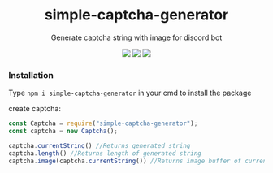 <div align="center">

# simple-captcha-generator
  
Generate captcha string with image for discord bot
  
![](https://img.shields.io/github/languages/top/Nidrux/simple-captcha-generator)
![](https://img.shields.io/codacy/grade/415e4c6f1c5648098bdd039f7666212f)
![](https://img.shields.io/github/repo-size/Nidrux/simple-captcha-generator)

 </div>
 
### Installation

Type `npm i simple-captcha-generator` in your cmd to install the package


create captcha:
```js
const Captcha = require("simple-captcha-generator");
const captcha = new Captcha();

captcha.currentString() //Returns generated string
captcha.length() //Returns length of generated string
captcha.image(captcha.currentString()) //Returns image buffer of current generated string (possible to add your own string)
```
